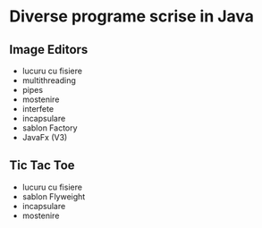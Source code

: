 # Diverse programe scrise in Java

## Image Editors
- lucuru cu fisiere
- multithreading 
- pipes
- mostenire
- interfete
- incapsulare
- sablon Factory
- JavaFx (V3)

## Tic Tac Toe
- lucuru cu fisiere
- sablon Flyweight
- incapsulare
- mostenire
